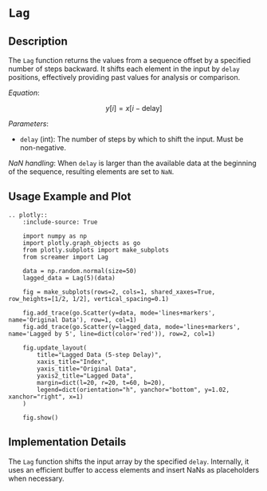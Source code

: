# `Lag`

## Description

The `Lag` function returns the values from a sequence offset by a specified number of steps backward. It shifts each element in the input by `delay` positions, effectively providing past values for analysis or comparison.

*Equation*:

$$
y[i] = x[i - \text{delay}]
$$

*Parameters*:

- `delay` (int): The number of steps by which to shift the input. Must be non-negative.

*NaN handling*: When `delay` is larger than the available data at the beginning of the sequence, resulting elements are set to `NaN`.

## Usage Example and Plot

```{eval-rst}
.. plotly::
    :include-source: True

    import numpy as np
    import plotly.graph_objects as go
    from plotly.subplots import make_subplots
    from screamer import Lag

    data = np.random.normal(size=50)
    lagged_data = Lag(5)(data)

    fig = make_subplots(rows=2, cols=1, shared_xaxes=True, row_heights=[1/2, 1/2], vertical_spacing=0.1)

    fig.add_trace(go.Scatter(y=data, mode='lines+markers', name='Original Data'), row=1, col=1)
    fig.add_trace(go.Scatter(y=lagged_data, mode='lines+markers', name='Lagged by 5', line=dict(color='red')), row=2, col=1)

    fig.update_layout(
        title="Lagged Data (5-step Delay)",
        xaxis_title="Index",
        yaxis_title="Original Data",
        yaxis2_title="Lagged Data",
        margin=dict(l=20, r=20, t=60, b=20),
        legend=dict(orientation="h", yanchor="bottom", y=1.02, xanchor="right", x=1)
    )

    fig.show()
```

## Implementation Details

The `Lag` function shifts the input array by the specified `delay`. Internally, it uses an efficient buffer to access elements and insert NaNs as placeholders when necessary.
